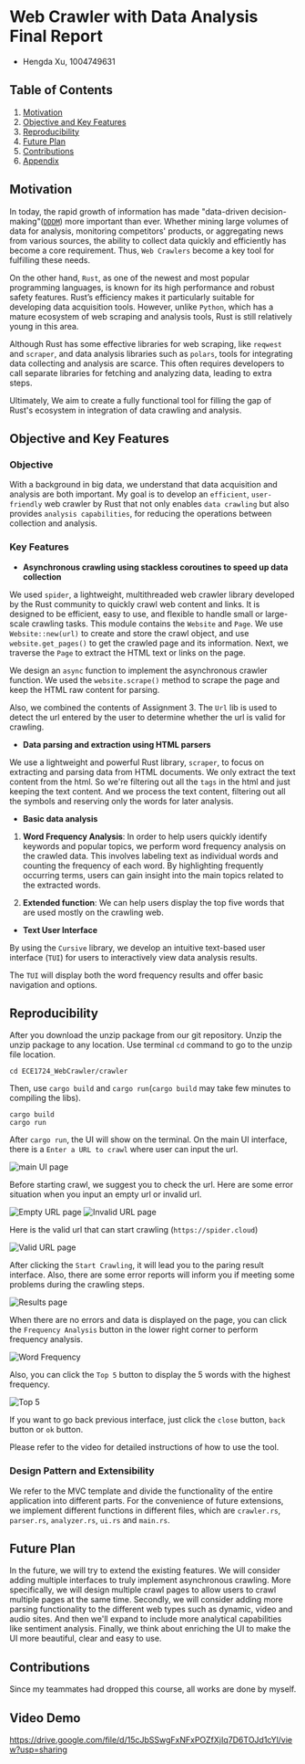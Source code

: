 # **Web Crawler with Data Analysis Final Report**

- Hengda Xu, 1004749631

## **Table of Contents**
1. [Motivation](#motivation)
2. [Objective and Key Features](#objective-and-key-features)
3. [Reproducibility](#reproducibility)
4. [Future Plan](#future-plan)
5. [Contributions](#contributions)
6. [Appendix](#video-demo)

## **Motivation**

In today, the rapid growth of information has made "data-driven decision-making"([`DDDM`](https://www.ibm.com/think/topics/data-driven-decision-making)) more important than ever. Whether mining large volumes of data for analysis, monitoring competitors' products, or aggregating news from various sources, the ability to collect data quickly and efficiently has become a core requirement. Thus, `Web Crawlers` become a key tool for fulfilling these needs.

On the other hand, `Rust`, as one of the newest and most popular programming languages, is known for its high performance and robust safety features. Rust’s efficiency makes it particularly suitable for developing data acquisition tools. However, unlike `Python`, which has a mature ecosystem of web scraping and analysis tools, Rust is still relatively young in this area. 

Although Rust has some effective libraries for web scraping, like `reqwest` and `scraper`, and data analysis libraries such as `polars`, tools for integrating data collecting and analysis are scarce. This often requires developers to call separate libraries for fetching and analyzing data, leading to extra steps. 

Ultimately, We aim to create a fully functional tool for filling the gap of Rust's ecosystem in integration of data crawling and analysis.

## **Objective and Key Features**

### **Objective**

With a background in big data, we understand that data acquisition and analysis are both important. My goal is to develop an `efficient`, `user-friendly` web crawler by Rust that not only enables `data crawling` but also provides `analysis capabilities`, for reducing the operations between collection and analysis.

### **Key Features**

- **Asynchronous crawling using stackless coroutines to speed up data collection**

We used `spider`, a lightweight, multithreaded web crawler library developed by the Rust community to quickly crawl web content and links. It is designed to be efficient, easy to use, and flexible to handle small or large-scale crawling tasks. This module contains the `Website` and `Page`. We use `Website::new(url)` to create and store the crawl object, and use `website.get_pages()` to get the crawled page and its information. Next, we traverse the `Page` to extract the HTML text or links on the page.

We design an `async` function to implement the asynchronous crawler function. We used the `website.scrape()` method to scrape the page and keep the HTML raw content for parsing.

Also, we combined the contents of Assignment 3. The `Url` lib is used to detect the url entered by the user to determine whether the url is valid for crawling.

- **Data parsing and extraction using HTML parsers**

We use a lightweight and powerful Rust library, `scraper`, to focus on extracting and parsing data from HTML documents. We only extract the text content from the html. So we're filtering out all the `tags` in the html and just keeping the text content. And we process the text content, filtering out all the symbols and reserving only the words for later analysis.

- **Basic data analysis**

1. **Word Frequency Analysis**: In order to help users quickly identify keywords and popular topics, we perform word frequency analysis on the crawled data. This involves labeling text as individual words and counting the frequency of each word. By highlighting frequently occurring terms, users can gain insight into the main topics related to the extracted words.

2. **Extended function**: We can help users display the top five words that are used mostly on the crawling web.

- **Text User Interface**

By using the `Cursive` library, we develop an intuitive text-based user interface (`TUI`) for users to interactively view data analysis results. 

The `TUI` will display both the word frequency results and offer basic navigation and options.

## **Reproducibility**

After you download the unzip package from our git repository. Unzip the unzip package to any location. Use terminal `cd` command to go to the unzip file location.
```
cd ECE1724_WebCrawler/crawler
```
Then, use `cargo build` and `cargo run`(`cargo build` may take few minutes to compiling the libs). 
```
cargo build
cargo run
```
After `cargo run`, the UI will show on the terminal. On the main UI interface, there is a `Enter a URL to crawl` where user can input the url. 

![main UI page](main.jpg)

Before starting crawl, we suggest you to check the url. Here are some error situation when you input an empty url or invalid url.

![Empty URL page](emptyurl.jpg)
![Invalid URL page](invalidurl.jpg)

Here is the valid url that can start crawling (`https://spider.cloud`)

![Valid URL page](successurl.jpg)

After clicking the `Start Crawling`, it will lead you to the paring result interface. Also, there are some error reports will inform you if meeting some problems during the crawling steps.

![Results page](Parsing.jpg)

When there are no errors and data is displayed on the page, you can click the `Frequency Analysis` button in the lower right corner to perform frequency analysis.

![Word Frequency](wf.jpg)

Also, you can click the `Top 5` button to display the 5 words with the highest frequency.

![Top 5](top.jpg)

If you want to go back previous interface, just click the `close` button, `back` button or `ok` button.

Please refer to the video for detailed instructions of how to use the tool.

### Design Pattern and Extensibility
We refer to the MVC template and divide the functionality of the entire application into different parts. For the convenience of future extensions, we implement different functions in different files, which are `crawler.rs`, `parser.rs`, `analyzer.rs`, `ui.rs` and `main.rs`.


## **Future Plan**

In the future, we will try to extend the existing features.
We will consider adding multiple interfaces to truly implement asynchronous crawling. More specifically, we will design multiple crawl pages to allow users to crawl multiple pages at the same time.
Secondly, we will consider adding more parsing functionality to the different web types such as dynamic, video and audio sites.
And then we'll expand to include more analytical capabilities like sentiment analysis.
Finally, we think about enriching the UI to make the UI more beautiful, clear and easy to use.

## **Contributions**

Since my teammates had dropped this course, all works are done by myself.

## **Video Demo**
https://drive.google.com/file/d/15cJbSSwgFxNFxPOZfXjIq7D6TOJd1cYl/view?usp=sharing